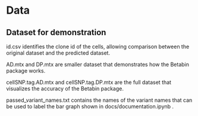 # Data

## Dataset for demonstration

id.csv identifies the clone id of the cells, allowing comparison between the original dataset and the predicted dataset.

AD.mtx and DP.mtx are smaller dataset that demonstrates how the Betabin package works.

cellSNP.tag.AD.mtx and cellSNP.tag.DP.mtx are the full dataset that visualizes the accuracy of the Betabin package.

passed_variant_names.txt contains the names of the variant names that can be used to label the bar graph shown in docs/documentation.ipynb .
